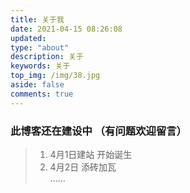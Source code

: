 ```yaml
---
title: 关于我
date: 2021-04-15 08:26:08
updated:
type: "about"
description: 关于
keywords: 关于
top_img: /img/38.jpg
aside: false
comments: true
---
```



### 此博客还在建设中 （有问题欢迎留言）

>1. 4月1日建站  开始诞生
>2. 4月2日  添砖加瓦   
>......






